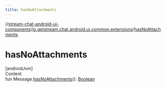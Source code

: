 ```yaml
---
title: hasNoAttachments
---
```

//[stream-chat-android-ui-components](../../index.md)/[io.getstream.chat.android.ui.common.extensions](index.md)/[hasNoAttachments](hasNoAttachments.md)



# hasNoAttachments  
[androidJvm]  
Content  
fun Message.[hasNoAttachments](hasNoAttachments.md)(): [Boolean](https://kotlinlang.org/api/latest/jvm/stdlib/kotlin/-boolean/index.html)  



